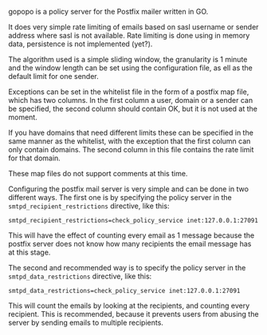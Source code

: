 gopopo is a policy server for the Postfix mailer written in GO.

It does very simple rate limiting of emails based on sasl username or
sender address where sasl is not available.
Rate limiting is done using in memory data, persistence is not implemented (yet?).

The algorithm used is a simple sliding window, the granularity is 1 minute and the
window length can be set using the configuration file, as ell as the default limit
for one sender.

Exceptions can be set in the whitelist file in the form of a postfix map file, which
has two columns. In the first column a user, domain or a sender can be specified, the
second column should contain OK, but it is not used at the moment.

If you have domains that need different limits these can be specified in the same manner
as the whitelist, with the exception that the first column can only contain domains.
The second column in this file contains the rate limit for that domain.

These map files do not support comments at this time.

Configuring the postfix mail server is very simple and can be done in two different ways.
The first one is by specifying the policy server in the `smtpd_recipient_restrictions`
directive, like this:

`smtpd_recipient_restrictions=check_policy_service inet:127.0.0.1:27091`

This will have the effect of counting every email as 1 message because the postfix server
does not know how many recipients the email message has at this stage.

The second and recommended way is to specify the policy server in the `smtpd_data_restrictions`
directive, like this:

`smtpd_data_restrictions=check_policy_service inet:127.0.0.1:27091`

This will count the emails by looking at the recipients, and counting every recipient.
This is recommended, because it prevents users from abusing the server by sending emails to
multiple recipients.
